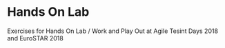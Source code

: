# Hands On Lab
Exercises for Hands On Lab / Work and Play
Out at Agile Tesint Days 2018 and EuroSTAR 2018
